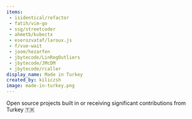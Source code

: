 ```yaml
---
items:
 - isidentical/refactor
 - fatih/vim-go
 - ssg/streetcoder
 - ahmetb/kubectx
 - eserozvataf/laroux.js
 - f/vue-wait
 - joom/hezarfen
 - jbytecode/LinRegOutliers
 - jbytecode/JMcDM
 - jbytecode/rcaller
display_name: Made in Turkey
created_by: kiliczsh
image: made-in-turkey.png
---
```

Open source projects built in or receiving significant contributions from Turkey :tr:
